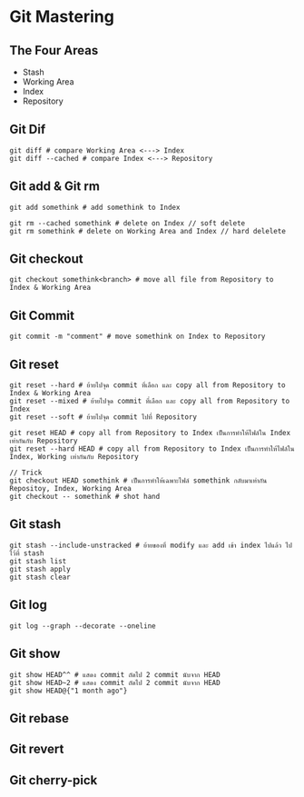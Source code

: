 # Git Mastering

## The Four Areas

- Stash
- Working Area
- Index
- Repository

## Git Dif

```
git diff # compare Working Area <---> Index
git diff --cached # compare Index <---> Repository
```

## Git add & Git rm

```
git add somethink # add somethink to Index

git rm --cached somethink # delete on Index // soft delete
git rm somethink # delete on Working Area and Index // hard delelete
```

## Git checkout

```
git checkout somethink<branch> # move all file from Repository to Index & Working Area
```

## Git Commit

```
git commit -m "comment" # move somethink on Index to Repository
```

## Git reset

```
git reset --hard # ย้ายไปจุด commit ที่เลือก และ copy all from Repository to Index & Working Area
git reset --mixed # ย้ายไปจุด commit ที่เลือก และ copy all from Repository to Index
git reset --soft # ย้ายไปจุด commit ไปที่ Repository

git reset HEAD # copy all from Repository to Index เป็นการทำให้ไฟล์ใน Index เท่ากันกับ Repository
git reset --hard HEAD # copy all from Repository to Index เป็นการทำให้ไฟล์ใน Index, Working เท่ากันกับ Repository

// Trick
git checkout HEAD somethink # เป็นการทำให้เฉพาะไฟล์ somethink กลับมาเท่ากัน Repositoy, Index, Working Area
git checkout -- somethink # shot hand
```

## Git stash

```
git stash --include-unstracked # ย้ายของที่ modify และ add เข้า index ไปแล้ว ไปไว้ที่ stash
git stash list
git stash apply
git stash clear
```

## Git log

```
git log --graph --decorate --oneline
```

## Git show

```
git show HEAD^^ # แสดง commit ถัดไป 2 commit นับจาก HEAD
git show HEAD~2 # แสดง commit ถัดไป 2 commit นับจาก HEAD
git show HEAD@{"1 month ago"}
```

## Git rebase

## Git revert

## Git cherry-pick
